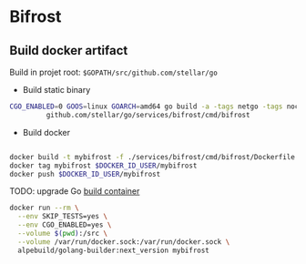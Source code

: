 # Bifrost

## Build docker artifact
Build in projet root: `$GOPATH/src/github.com/stellar/go`

* Build static binary
```bash
CGO_ENABLED=0 GOOS=linux GOARCH=amd64 go build -a -tags netgo -tags nocgo -ldflags '-extldflags "-static"' \
         github.com/stellar/go/services/bifrost/cmd/bifrost
```
* Build docker
```bash

docker build -t mybifrost -f ./services/bifrost/cmd/bifrost/Dockerfile .
docker tag mybifrost $DOCKER_ID_USER/mybifrost
docker push $DOCKER_ID_USER/mybifrost
```

TODO: upgrade Go [build container](https://github.com/alpe/golang-builder)
```bash
docker run --rm \
  --env SKIP_TESTS=yes \
  --env CGO_ENABLED=yes \
  --volume $(pwd):/src \
  --volume /var/run/docker.sock:/var/run/docker.sock \
  alpebuild/golang-builder:next_version mybifrost
```